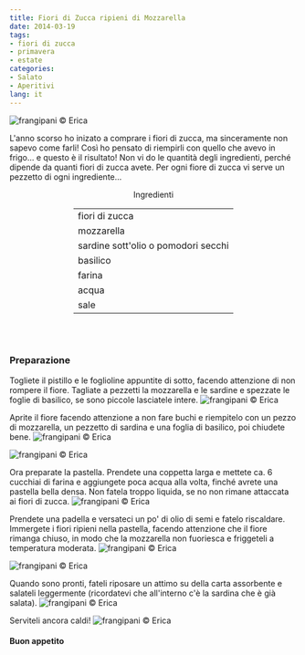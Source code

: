 ```yaml
---
title: Fiori di Zucca ripieni di Mozzarella
date: 2014-03-19
tags:
- fiori di zucca
- primavera
- estate
categories:
- Salato
- Aperitivi
lang: it
---
```

![](../2014-03-19-fiori-di-zucca-ripieni-di-mozzarella/header.jpg "frangipani © Erica")

L'anno scorso ho inizato a comprare i fiori di zucca, ma sinceramente non sapevo come farli! Così ho pensato di riempirli con quello che avevo in frigo... e questo è il risultato! Non vi do le quantità degli ingredienti, perché dipende da quanti fiori di zucca avete. Per ogni fiore di zucca vi serve un pezzetto di ogni ingrediente...


<div id="wrapper" style="text-align: center">
  <div id="yourdiv" style="display: inline-block;">
    <div class="ingredients">
      <div class="ingredients-title">Ingredienti</div>
      <table>
        <tbody>
          <tr>
            <td>fiori di zucca</td>
          </tr>
          <tr>
            <td>mozzarella</td>
          </tr>
          <tr>
            <td>sardine sott'olio o pomodori secchi</td>
          </tr>
          <tr>
            <td>basilico</td>
          </tr>
          <tr>
            <td>farina</td>
          </tr>
          <tr>
            <td>acqua</td>
          </tr>
          <tr>
            <td>sale</td>
          </tr>
        </tbody>
      </table>
      <br></br>
    </div>
  </div>
</div>


<h3>
  <font color="grey">
    <i class="fa-solid fa-gears"></i>
  </font> Preparazione
</h3>

Togliete il pistillo e le foglioline appuntite di sotto, facendo attenzione di non rompere il fiore. Tagliate a pezzetti la mozzarella e le sardine e spezzate le foglie di basilico, se sono piccole lasciatele intere.
![](../2014-03-19-fiori-di-zucca-ripieni-di-mozzarella/ingredienti.jpg "frangipani © Erica")

Aprite il fiore facendo attenzione a non fare buchi e riempitelo con un pezzo di mozzarella, un pezzetto di sardina e una foglia di basilico, poi chiudete bene.
![](../2014-03-19-fiori-di-zucca-ripieni-di-mozzarella/riempire.jpg "frangipani © Erica")

![](../2014-03-19-fiori-di-zucca-ripieni-di-mozzarella/chiusi.jpg "frangipani © Erica")

Ora preparate la pastella. Prendete una coppetta larga e mettete ca. 6 cucchiai di farina e aggiungete poca acqua alla volta, finché avrete una pastella bella densa. Non fatela troppo liquida, se no non rimane attaccata ai fiori di zucca.
![](../2014-03-19-fiori-di-zucca-ripieni-di-mozzarella/pastella.jpg "frangipani © Erica")

Prendete una padella e versateci un po' di olio di semi e fatelo riscaldare. Immergete i fiori ripieni nella pastella, facendo attenzione che il fiore rimanga chiuso, in modo che la mozzarella non fuoriesca e friggeteli a temperatura moderata.
![](../2014-03-19-fiori-di-zucca-ripieni-di-mozzarella/impastellare.jpg "frangipani © Erica")

![](../2014-03-19-fiori-di-zucca-ripieni-di-mozzarella/friggere.jpg "frangipani © Erica")

Quando sono pronti, fateli riposare un attimo su della carta assorbente e salateli leggermente (ricordatevi che all'interno c'è la sardina che è già salata).
![](../2014-03-19-fiori-di-zucca-ripieni-di-mozzarella/fritti.jpg "frangipani © Erica")

Serviteli ancora caldi!
![](../2014-03-19-fiori-di-zucca-ripieni-di-mozzarella/risultato.jpg "frangipani © Erica")



<h4>Buon appetito
  <font color="red">
    <i class="fa-regular fa-face-smile"></i>
  </font>
</h4>